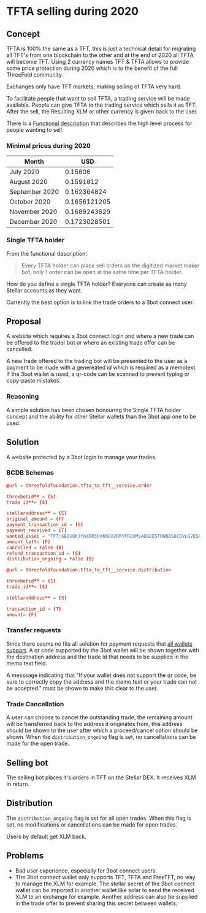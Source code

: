 # TFTA selling during 2020

## Concept

TFTA is 100% the same as a TFT, this is just a technical detail for migrating all TFT's from one blockchain to the other and at the end of 2020 all TFTA will become TFT. Using 2 currency names TFT & TFTA allows to provide some price protection during 2020 which is to the benefit of the full ThreeFold community.

Exchanges only have TFT markets, making selling of TFTA very hard.

To facilitate people that want to sell TFTA, a trading service will be made available.
People can give TFTA to the trading service which sells it as TFT.
After the sell, the Resulting XLM or other currency is given back to the user.

There is a [Functional description](https://wiki.threefold.io/#/threefold_marketmaker_bot) that describes the high level process for people wanting to sell.

### Minimal prices during 2020

| Month | USD |
|-------|-----|
|July 2020 | 0.15606 |
|August 2020 | 0.1591812 |
|September 2020 | 0.162364824 |
|October 2020 | 0.1656121205 |
|November 2020 | 0.1689243629 |
|December 2020 | 0.1723028501 |

### Single TFTA holder

From the functional description:
> Every TFTA holder can place sell orders on the digitized market maker bot, only 1 order can be open at the same time per TFTA holder.

How do you define a single TFTA holder? Everyone can create as many Stellar accounts as they want.

Currently the best option is to link the trade orders to a 3bot connect user.

## Proposal

A website which requires a 3bot connect login  and where a new trade can be offered to the trader bot or where an existing trade offer can be cancelled.

A new trade offered to the trading bot will be presented to the user as a payment to be made with a genereated id which is required as a memotext. If the 3bot wallet is used, a qr-code can be scanned to prevent typing or copy-paste mistakes.

### Reasoning

A simple solution has been chosen honouring the Single TFTA holder concept and the ability for other Stellar wallets than the  3bot app one to be used.

## Solution

A website protected by a 3bot login to manage your trades.

### BCDB Schemas

```toml
@url = threefoldfoundation.tfta_to_tft__service.order

threebotid** = (S)
trade_id**= (S)

stellaraddress** = (S)
original_amount = (F)
payment_transaction_id = (S)
payment_received = (T)
wanted_asset = "TFT:GBOVQKJYHXRR3DX6NOX2RRYFRCUMSADGDESTDNBDS6CDVLGVESRTAC47" (S)
amount_left= (F)
cancelled = False (B)
refund_transaction_id = (S)
distribution_ongoing = False (B)
```

```toml
@url = threefoldfoundation.tfta_to_tft__service.distribution

threebotid** = (S)
trade_id**= (S)

stellaraddress** = (S)

transaction_id = (T)
amount= (F)
```

### Transfer requests

Since there seems no fits all solution for payment requests that [all wallets support](https://github.com/threefoldfoundation/tft-stellar/issues/173). A qr code supported by the 3bot wallet will be shown together with the destination address and the trade id that needs to be supplied in the memo text field.

A messsage indicating that "If your wallet does not support the qr code, be sure to correctly copy the address and the memo text or your trade can not be accepted." must be shown to make this clear to the user.

### Trade Cancellation

A user can choose to cancel the outstanding trade, the remaining amount will be transferred back to the address it originates from, this address should be shown to the user after which a proceed/cancel option should be shown.
When the `distribution_ongoing` flag is set, no cancellations can be made for the open trade.

## Selling bot

The selling bot places it's orders in TFT on the Stellar DEX. It receives XLM In return.

## Distribution

The `distribution_ongoing` flag is set for all open trades. When this flag is set, no modifications or cancellations can be made for open trades.

Users by default get XLM back.

## Problems

- Bad user experience, especially for 3bot connect users.
- The 3bot connect wallet only supports TFT, TFTA and FreeTFT, no way to manage  the XLM for example. The stellar secret of the 3bot connect wallet can be imported in another wallet like solar to send the received XLM to an exchange for example.
Another address can also be supplied in the trade offer to prevent sharing this secret between wallets.
